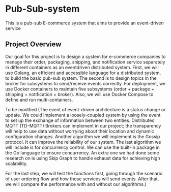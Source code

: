 # Pub-Sub-system
This is a pub-sub E-commerce system that aims to provide an event-driven service

## Project Overview
Our goal for this project is to design a system for e-commerce companies to manage their order, packaging, shipping, and notification service separately in different containers as an eventdriven distributed system. First, we will use Golang, an efficient and accessible language for a distributed system, to build the basic pub-sub system. The second is to design topics in the broker for subsystems to send/receive events correctly. For deployment, we use Docker containers to maintain five subsystems (order + package + shipping + notification + broker). Also, we will use Docker Compose to define and run multi-containers.

To be modified (The event of event-driven architecture is a status change or update. We could implement a loosely-coupled system by using the event to set up the exchange of information between two entities. Distributed MQTT (TD-MQTT) Brokers can implement in our project; the transparency will help to use data without worrying about their location and dynamic configuration changes. Another algorithm we will implement is the Gossip protocol. It can improve the reliability of our system. The last algorithm we will include is for concurrency control. We can use the built-in package in the Go language to ensure concurrency. An extra one we had done some research on is using Skip Graph to handle exhaust data for achieving high scalability.

For the last step, we will test the functions first, going through the scenario of user ordering flow and how those services will send events. After that, we will compare the performance with and without our algorithms.)
